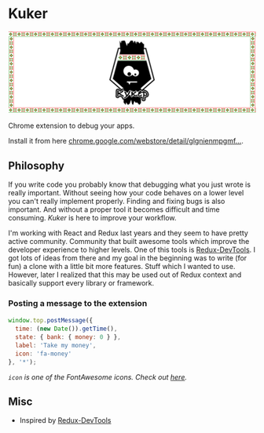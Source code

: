 # Kuker

![kuker](./_logo/kuker_banner.jpg)

Chrome extension to debug your apps.

Install it from here [chrome.google.com/webstore/detail/glgnienmpgmf...](https://chrome.google.com/webstore/detail/glgnienmpgmfpkigngkmieconbnkmlcn).

## Philosophy

If you write code you probably know that debugging what you just wrote is really important. Without seeing how your code behaves on a lower level you can't really implement properly. Finding and fixing bugs is also important. And without a proper tool it becomes difficult and time consuming. *Kuker* is here to improve your workflow.

I'm working with React and Redux last years and they seem to have pretty active community. Community that built awesome tools which improve the developer experience to higher levels. One of this tools is [Redux-DevTools](https://github.com/zalmoxisus/redux-devtools-extension). I got lots of ideas from there and my goal in the beginning was to write (for fun) a clone with a little bit more features. Stuff which I wanted to use. However, later I realized that this may be used out of Redux context and basically support every library or framework.

### Posting a message to the extension

```js
window.top.postMessage({
  time: (new Date()).getTime(),
  state: { bank: { money: 0 } },
  label: 'Take my money',
  icon: 'fa-money'
}, '*');
```

*`icon` is one of the FontAwesome icons. Check out [here](http://fontawesome.io/icons/).*

## Misc

* Inspired by [Redux-DevTools](https://github.com/zalmoxisus/redux-devtools-extension)
